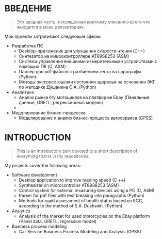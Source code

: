# ВВЕДЕНИЕ
> Это вводная часть, посвященная краткому описанию всего что находится в моих репозиториях.

Мои проекты затрагивают следующие сферы:
- Разработка ПО
    - Desktop-приложение для улучшения скорости чтения (C++)
    - Синтезатор на микроконтроллере AT89S8253 (ASM)
    - Система управления внешними измерительными устройствами с помощью ПК (C, ASM)
    - Парсер для pdf-файлов с разбиением теста на параграфы (Python)
    - Методы экспресс-оценки состояния здоровья на основании ЭКГ, по методике Душанина С.А. (Python)
- Аналитика
    - Анализ рынка б/у мотоциклов на платформе Ebay (Панельные данные, GRETL, регрессионная модель)
    - 
- Моделирование бизнес-процессов
    - Моделирование и анализ бизнес-процесса автосервиса (GPSS)

# INTRODUCTION
> This is an introductory part devoted to a short description of everything that is in my repositories.

My projects cover the following areas:

- Software development
    - Desktop application to improve reading speed (C ++)
    - Synthesizer on microcontroller AT89S8253 (ASM)
    - Control system for external measuring devices using a PC (C, ASM)
    - Parser for pdf files with test breaking into paragraphs (Python)
    - Methods for rapid assessment of health status based on ECG, according to the method of S.A. Dushanin. (Python)
- Analytics
    - Analysis of the market for used motorcycles on the Ebay platform (Panel data, GRETL, regression model)
- Business process modeling
    - Car Service Business Process Modeling and Analysis (GPSS)
